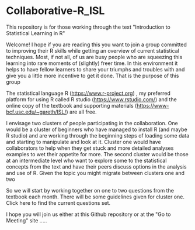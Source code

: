 # Collaborative-R_ISL
This repository is for those working through the text "Introduction to Statistical Learning in R"

Welcome!  I hope if you are reading this you want to join a group committed to improving their R skills while getting an overview of current statistical techniques.  Most, if not all, of us are busy people who are squeezing this learning into rare moments of (slightly) freer time. In this environment it helps to have fellow learners to share your triumphs and troubles with and give you a little more incentive to get it done. That is the purpose of this group

The statistical language R (https://www.r-project.org) , my preferred platform for using R called R studio (https://www.rstudio.com/) and the online copy of the textbook and supporting materials (https://www-bcf.usc.edu/~gareth/ISL/) are all free.

I envisage two clusters of people participating in the collaboration.  One would be a cluster of beginners who have managed to install R (and maybe R studio) and are working through the beginning steps of loading some data and starting to manipulate and look at it. Cluster one would have collaborators to help when they get stuck and more detailed analyses examples to wet their appetite for more. The second cluster would be those at an intermediate level who want to explore some to the statistical concepts from the text and have their peers discuss options in the analysis and use of R.  Given the topic you might migrate between clusters one and two

So we will start by working together on one to two questions from the textbook each month. There will be some guidelines given for cluster one.  Click here to find the current questions set.

I hope you will join us either at this Github repository or at the "Go to Meeting" site .....
